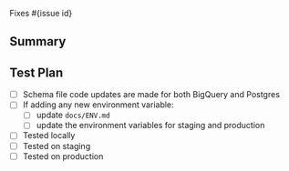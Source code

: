 <!--
  Thanks for submitting a pull request!
  We appreciate you spending the time to work on these changes. Please provide enough information so that others can review your pull request.

  Before submitting a pull request, please make sure the following is done:

  1. Fork [the repository](https://github.com/avantifellows/plio-analytics) and create your branch from `master`.
  2. Run the installation steps from the project's [README.md](https://github.com/avantifellows/plio-analytics#readme).
  3. Please ensure coding standard and conventions are followed. You can find the details at https://docs.djangoproject.com/en/dev/internals/contributing/writing-code/coding-style/.
  4. Ensure that an issue has been created for the problem this PR attempts to solve and your Pull Request is linked to the issue. Read more how to link PR to an issue at https://docs.github.com/en/github/managing-your-work-on-github/linking-a-pull-request-to-an-issue.

-->

Fixes #{issue id}

## Summary

<!-- Explain the **motivation** for making this change. What existing problem does the pull request solve? -->

## Test Plan

<!-- Demonstrate that the code is solid. Example: The exact commands you ran and their output, screenshots / videos if the pull request changes the user interface. -->
- [ ] Schema file code updates are made for both BigQuery and Postgres
- [ ] If adding any new environment variable:
    - [ ] update `docs/ENV.md`
    - [ ] update the environment variables for staging and production
- [ ] Tested locally
- [ ] Tested on staging
- [ ] Tested on production
